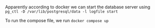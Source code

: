 Apparently according to docker we can start the database server using
`pg_ctl -D /var/lib/postgresql/data -l logfile start`

To run the compose file, we run `docker compose up`

